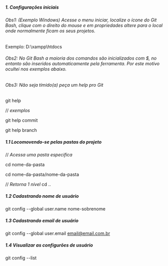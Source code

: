 ##### 1. Configurações iniciais

###### Obs1: (Exemplo Windows) Acesse o menu iniciar, localize o ícone do Git Bash, clique com o direito do mouse e em propriedades altere para o local onde normalmente ficam os seus projetos. 
Exemplo: D:\xampp\htdocs 

###### Obs2: No Git Bash a maioria dos comandos são inicializados com $, no entanto são inseridos automaticamente pela ferramenta. Por este motivo ocultei nos exemplos abaixo.

###### Obs3: Não seja tímido(a) peça um help pro Git

git help <verb>

// _exemplos_

git help commit

git help branch

##### 1.1 Locomovendo-se pelas pastas do projeto

// _Acessa uma pasta especifica_

cd nome-da-pasta

cd nome-da-pasta/nome-da-pasta

// _Retorna 1 nível_
cd ..

##### 1.2 Cadastrando nome de usuário
git config --global user.name nome-sobrenome

##### 1.3 Cadastrando email de usuário
git config --global user.email email@email.com.br

##### 1.4 Visualizar as configurões de usuário
git config --list